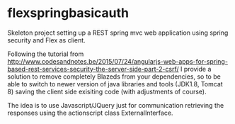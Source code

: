 # flexspringbasicauth
Skeleton project setting up a REST spring mvc web application using spring security and Flex as client. 

Following the tutorial from http://www.codesandnotes.be/2015/07/24/angularjs-web-apps-for-spring-based-rest-services-security-the-server-side-part-2-csrf/ I provide a solution to remove completely Blazeds from your dependencies, so to be able to switch to newer version of java libraries and tools (JDK1.8, Tomcat 8) saving the client side exisiting code (with adjustments of course).

The idea is to use Javascript/JQuery just for communication retrieving the responses using the actionscript class ExternalInterface.  
